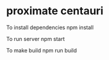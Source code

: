 # proximate centauri

To install dependencies 
npm install

To run server 
npm start

To make build 
npm run build
